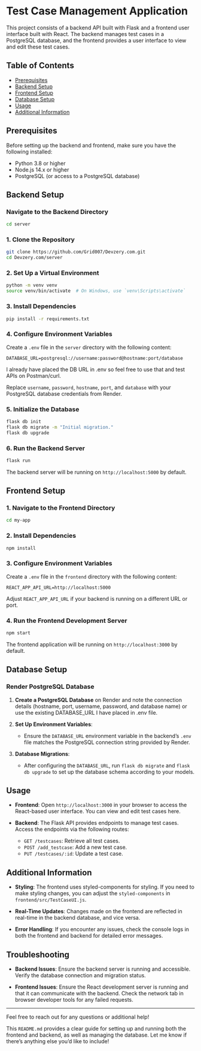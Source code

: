 
# Test Case Management Application

This project consists of a backend API built with Flask and a frontend user interface built with React. The backend manages test cases in a PostgreSQL database, and the frontend provides a user interface to view and edit these test cases.

## Table of Contents

- [Prerequisites](#prerequisites)
- [Backend Setup](#backend-setup)
- [Frontend Setup](#frontend-setup)
- [Database Setup](#database-setup)
- [Usage](#usage)
- [Additional Information](#additional-information)

## Prerequisites

Before setting up the backend and frontend, make sure you have the following installed:

- Python 3.8 or higher
- Node.js 14.x or higher
- PostgreSQL (or access to a PostgreSQL database)

## Backend Setup

###  Navigate to the Backend Directory

```bash
cd server
```

### 1. Clone the Repository

```bash
git clone https://github.com/Grid007/Devzery.com.git
cd Devzery.com/server
```

### 2. Set Up a Virtual Environment

```bash
python -m venv venv
source venv/bin/activate  # On Windows, use `venv\Scripts\activate`
```

### 3. Install Dependencies

```bash
pip install -r requirements.txt
```

### 4. Configure Environment Variables

Create a `.env` file in the `server` directory with the following content:

```plaintext
DATABASE_URL=postgresql://username:password@hostname:port/database
```
I already have placed the DB URL in .env so feel free to use that and test APIs on Postman/curl.

Replace `username`, `password`, `hostname`, `port`, and `database` with your PostgreSQL database credentials from Render.

### 5. Initialize the Database

```bash
flask db init
flask db migrate -m "Initial migration."
flask db upgrade
```

### 6. Run the Backend Server

```bash
flask run
```

The backend server will be running on `http://localhost:5000` by default.

## Frontend Setup

### 1. Navigate to the Frontend Directory

```bash
cd my-app
```

### 2. Install Dependencies

```bash
npm install
```

### 3. Configure Environment Variables

Create a `.env` file in the `frontend` directory with the following content:

```plaintext
REACT_APP_API_URL=http://localhost:5000
```

Adjust `REACT_APP_API_URL` if your backend is running on a different URL or port.

### 4. Run the Frontend Development Server

```bash
npm start
```

The frontend application will be running on `http://localhost:3000` by default.

## Database Setup

### Render PostgreSQL Database

1. **Create a PostgreSQL Database** on Render and note the connection details (hostname, port, username, password, and database name) or use the existing DATABASE_URL I have placed in .env file.

2. **Set Up Environment Variables**:
   - Ensure the `DATABASE_URL` environment variable in the backend’s `.env` file matches the PostgreSQL connection string provided by Render.

3. **Database Migrations**:
   - After configuring the `DATABASE_URL`, run `flask db migrate` and `flask db upgrade` to set up the database schema according to your models.

## Usage

- **Frontend**: Open `http://localhost:3000` in your browser to access the React-based user interface. You can view and edit test cases here.

- **Backend**: The Flask API provides endpoints to manage test cases. Access the endpoints via the following routes:
  - `GET /testcases`: Retrieve all test cases.
  - `POST /add_testcase`: Add a new test case.
  - `PUT /testcases/:id`:  Update a test case.
## Additional Information

- **Styling**: The frontend uses styled-components for styling. If you need to make styling changes, you can adjust the `styled-components` in `frontend/src/TestCaseUI.js`.

- **Real-Time Updates**: Changes made on the frontend are reflected in real-time in the backend database, and vice versa.

- **Error Handling**: If you encounter any issues, check the console logs in both the frontend and backend for detailed error messages.

## Troubleshooting

- **Backend Issues**: Ensure the backend server is running and accessible. Verify the database connection and migration status.

- **Frontend Issues**: Ensure the React development server is running and that it can communicate with the backend. Check the network tab in browser developer tools for any failed requests.

---

Feel free to reach out for any questions or additional help!


This `README.md` provides a clear guide for setting up and running both the frontend and backend, as well as managing the database. Let me know if there’s anything else you’d like to include!
